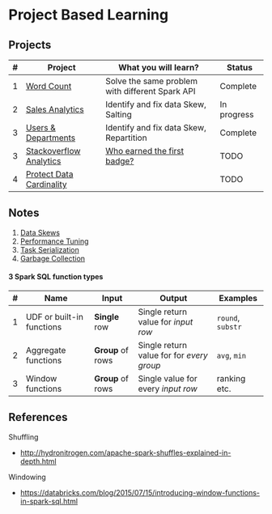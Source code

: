 # Project Based Learning

## Projects

|#|Project|What you will learn?|Status|
|-----|----|-------|-------|
|1|[Word Count](../docs/projects/WordCount.md)|Solve the same problem with different Spark API|Complete|
|2|[Sales Analytics](../docs/projects/Sales.md) |Identify and fix data Skew, Salting|In progress|
|3|[Users & Departments]()|Identify and fix data Skew, Repartition| Complete|
|3|[Stackoverflow Analytics](../docs/projects/Stackoverflow.md)|[Who earned the first badge?](https://www.youtube.com/watch?v=6nEBu6CtUng) |TODO|
|4|[Protect Data Cardinality](https://www.linkedin.com/pulse/protecting-your-data-cardinality-michael-spector/)| |TODO|

## Notes

1. [Data Skews](../docs/skew/Reference.md)
2. [Performance Tuning](../docs/PerfTuning.md)
3. [Task Serialization](../docs/serialize/Reference.md)
3. [Garbage Collection](../docs/garbage-collection/Reference.md)

#### 3 Spark SQL function types

| # | Name| Input| Output| Examples|
|---|-----|------|-------|---------|
|1| UDF or built-in functions|**Single** row | Single return value for *input row*| `round`, `substr`|
|2| Aggregate functions| **Group** of rows| Single return value for for *every group*| `avg`, `min` |
|3| Window functions| **Group** of rows| Single value for every *input row*| ranking etc. |

## References

Shuffling

- http://hydronitrogen.com/apache-spark-shuffles-explained-in-depth.html

Windowing

- https://databricks.com/blog/2015/07/15/introducing-window-functions-in-spark-sql.html